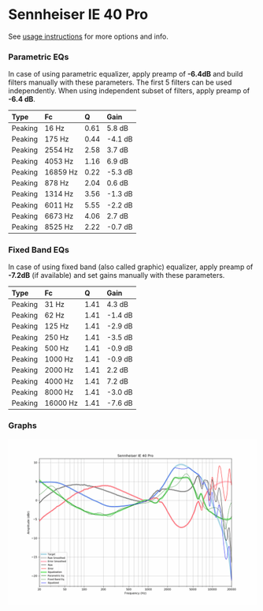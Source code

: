 # Sennheiser IE 40 Pro
See [usage instructions](https://github.com/jaakkopasanen/AutoEq#usage) for more options and info.

### Parametric EQs
In case of using parametric equalizer, apply preamp of **-6.4dB** and build filters manually
with these parameters. The first 5 filters can be used independently.
When using independent subset of filters, apply preamp of **-6.4 dB**.

| Type    | Fc       |    Q | Gain    |
|:--------|:---------|:-----|:--------|
| Peaking | 16 Hz    | 0.61 | 5.8 dB  |
| Peaking | 175 Hz   | 0.44 | -4.1 dB |
| Peaking | 2554 Hz  | 2.58 | 3.7 dB  |
| Peaking | 4053 Hz  | 1.16 | 6.9 dB  |
| Peaking | 16859 Hz | 0.22 | -5.3 dB |
| Peaking | 878 Hz   | 2.04 | 0.6 dB  |
| Peaking | 1314 Hz  | 3.56 | -1.3 dB |
| Peaking | 6011 Hz  | 5.55 | -2.2 dB |
| Peaking | 6673 Hz  | 4.06 | 2.7 dB  |
| Peaking | 8525 Hz  | 2.22 | -0.7 dB |

### Fixed Band EQs
In case of using fixed band (also called graphic) equalizer, apply preamp of **-7.2dB**
(if available) and set gains manually with these parameters.

| Type    | Fc       |    Q | Gain    |
|:--------|:---------|:-----|:--------|
| Peaking | 31 Hz    | 1.41 | 4.3 dB  |
| Peaking | 62 Hz    | 1.41 | -1.4 dB |
| Peaking | 125 Hz   | 1.41 | -2.9 dB |
| Peaking | 250 Hz   | 1.41 | -3.5 dB |
| Peaking | 500 Hz   | 1.41 | -0.9 dB |
| Peaking | 1000 Hz  | 1.41 | -0.9 dB |
| Peaking | 2000 Hz  | 1.41 | 2.2 dB  |
| Peaking | 4000 Hz  | 1.41 | 7.2 dB  |
| Peaking | 8000 Hz  | 1.41 | -3.0 dB |
| Peaking | 16000 Hz | 1.41 | -7.6 dB |

### Graphs
![](./Sennheiser%20IE%2040%20Pro.png)